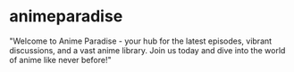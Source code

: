 # animeparadise
"Welcome to Anime Paradise - your hub for the latest episodes, vibrant discussions, and a vast anime library. Join us today and dive into the world of anime like never before!"
